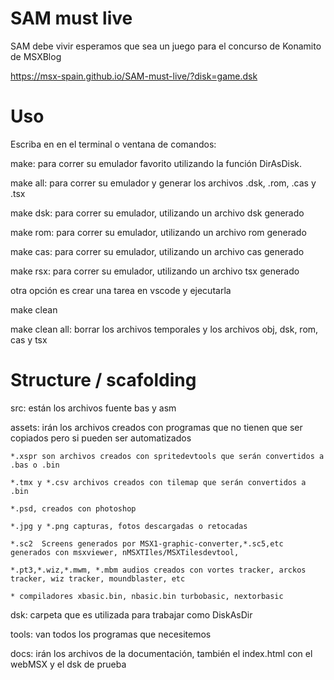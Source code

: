 
# SAM must live

SAM debe vivir esperamos que sea un juego para el concurso de Konamito de MSXBlog

 https://msx-spain.github.io/SAM-must-live/?disk=game.dsk
# Uso

Escriba en en el terminal o ventana de comandos:

make: para correr su emulador favorito utilizando la función DirAsDisk.

make all: para correr su emulador y generar los archivos .dsk, .rom, .cas y .tsx

make dsk: para correr su emulador, utilizando un archivo dsk generado

make rom: para correr su emulador, utilizando un archivo rom generado

make cas: para correr su emulador, utilizando un archivo cas generado

make rsx: para correr su emulador, utilizando un archivo tsx generado

otra opción es crear una tarea en vscode y ejecutarla


make clean

make clean all: borrar los archivos temporales y los archivos obj, dsk, rom, cas y tsx


# Structure / scafolding

src: están los archivos fuente bas y asm

assets: irán los archivos creados con programas que no tienen que ser copiados pero si pueden ser automatizados

    *.xspr son archivos creados con spritedevtools que serán convertidos a .bas o .bin

    *.tmx y *.csv archivos creados con tilemap que serán convertidos a .bin

    *.psd, creados con photoshop

    *.jpg y *.png capturas, fotos descargadas o retocadas

    *.sc2  Screens generados por MSX1-graphic-converter,*.sc5,etc generados con msxviewer, nMSXTIles/MSXTilesdevtool, 

    *.pt3,*.wiz,*.mwm, *.mbm audios creados con vortes tracker, arckos tracker, wiz tracker, moundblaster, etc 

    * compiladores xbasic.bin, nbasic.bin turbobasic, nextorbasic

dsk: carpeta que es utilizada para trabajar como DiskAsDir

tools: van todos los programas que necesitemos

docs: irán los archivos de la documentación, también el index.html con el webMSX y el dsk de prueba

